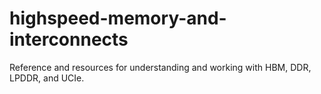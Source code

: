 # highspeed-memory-and-interconnects
Reference and resources for understanding and working with HBM, DDR, LPDDR, and UCIe.
